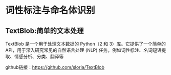 # 词性标注与命名体识别

## TextBlob:简单的文本处理
TextBlob 是一个用于处理文本数据的 Python（2 和 3）库。它提供了一个简单的 API，用于深入研究常见的自然语言处理 (NLP) 任务，例如词性标注、名词短语提取、情感分析、分类、翻译等

github链接：https://github.com/sloria/TextBlob
